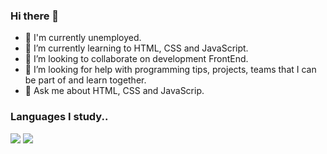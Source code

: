 ### Hi there 👋

- 🔭 I'm currently unemployed.
- 🌱 I’m currently learning to HTML, CSS and JavaScript.
- 👯 I’m looking to collaborate on development FrontEnd.
- 🤔 I’m looking for help with programming tips, projects, teams that I can be part of and learn together.
- 💬 Ask me about HTML, CSS and JavaScrip.

### Languages I study..

<div> 
  <img src="https://cdn.jsdelivr.net/gh/devicons/devicon/icons/html5/html5-original-wordmark.svg" widtd"60"/>
  <img src="https://cdn.jsdelivr.net/gh/devicons/devicon/icons/css3/css3-original-wordmark.svg" widtd"60"/>
</div>
